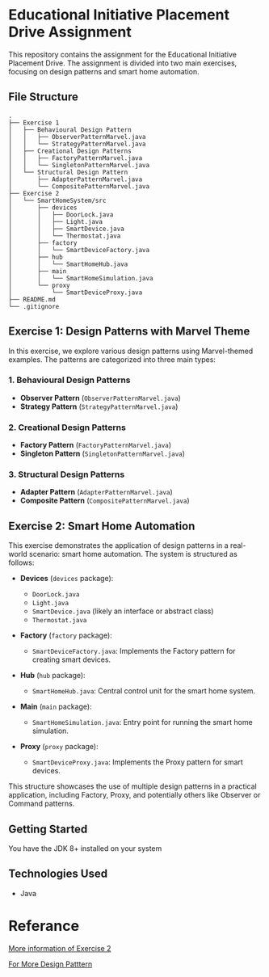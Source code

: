 # Educational Initiative Placement Drive Assignment

This repository contains the assignment for the Educational Initiative Placement Drive. The assignment is divided into two main exercises, focusing on design patterns and smart home automation.

## File Structure

```
.
├── Exercise 1
│   ├── Behavioural Design Pattern
│   │   ├── ObserverPatternMarvel.java
│   │   └── StrategyPatternMarvel.java
│   ├── Creational Design Patterns
│   │   ├── FactoryPatternMarvel.java
│   │   └── SingletonPatternMarvel.java
│   └── Structural Design Pattern
│       ├── AdapterPatternMarvel.java
│       └── CompositePatternMarvel.java
├── Exercise 2
│   └── SmartHomeSystem/src
│       ├── devices
│       │   ├── DoorLock.java
│       │   ├── Light.java
│       │   ├── SmartDevice.java
│       │   └── Thermostat.java
│       ├── factory
│       │   └── SmartDeviceFactory.java
│       ├── hub
│       │   └── SmartHomeHub.java
│       ├── main
│       │   └── SmartHomeSimulation.java
│       └── proxy
│           └── SmartDeviceProxy.java
├── README.md
└── .gitignore
```

## Exercise 1: Design Patterns with Marvel Theme

In this exercise, we explore various design patterns using Marvel-themed examples. The patterns are categorized into three main types:

### 1. Behavioural Design Patterns
- **Observer Pattern** (`ObserverPatternMarvel.java`)
- **Strategy Pattern** (`StrategyPatternMarvel.java`)

### 2. Creational Design Patterns
- **Factory Pattern** (`FactoryPatternMarvel.java`)
- **Singleton Pattern** (`SingletonPatternMarvel.java`)

### 3. Structural Design Patterns
- **Adapter Pattern** (`AdapterPatternMarvel.java`)
- **Composite Pattern** (`CompositePatternMarvel.java`)

## Exercise 2: Smart Home Automation

This exercise demonstrates the application of design patterns in a real-world scenario: smart home automation. The system is structured as follows:

- **Devices** (`devices` package):
  - `DoorLock.java`
  - `Light.java`
  - `SmartDevice.java` (likely an interface or abstract class)
  - `Thermostat.java`

- **Factory** (`factory` package):
  - `SmartDeviceFactory.java`: Implements the Factory pattern for creating smart devices.

- **Hub** (`hub` package):
  - `SmartHomeHub.java`: Central control unit for the smart home system.

- **Main** (`main` package):
  - `SmartHomeSimulation.java`: Entry point for running the smart home simulation.

- **Proxy** (`proxy` package):
  - `SmartDeviceProxy.java`: Implements the Proxy pattern for smart devices.

This structure showcases the use of multiple design patterns in a practical application, including Factory, Proxy, and potentially others like Observer or Command patterns.

## Getting Started

You have the JDK 8+ installed on your system

## Technologies Used

- Java

# Referance 

[More information of Exercise 2](https://github.com/devsapariya94/EducationInitiative_Assignment/tree/main/Exercise%202)

[For More Design Patttern](https://github.com/devsapariya94/Design-Pattern-Lab)
